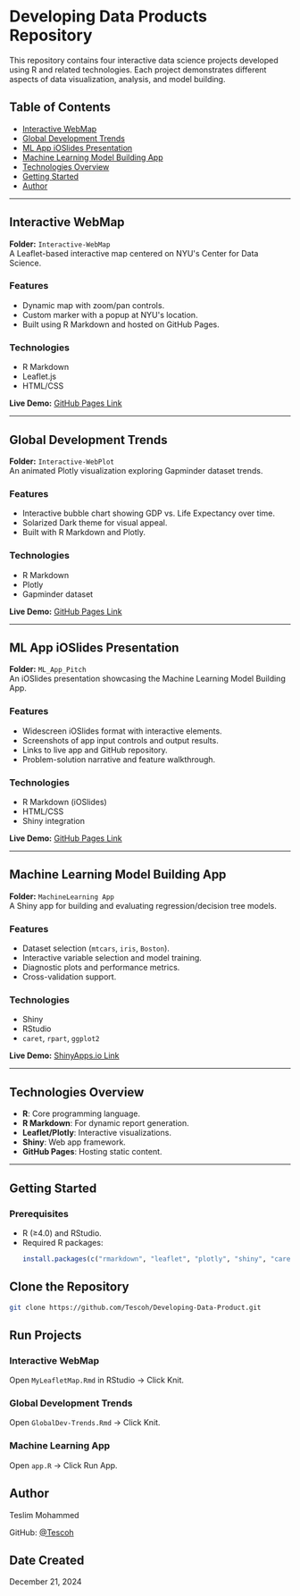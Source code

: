 # Developing Data Products Repository

This repository contains four interactive data science projects developed using R and related technologies. Each project demonstrates different aspects of data visualization, analysis, and model building.

## Table of Contents
- [Interactive WebMap](#interactive-webmap)
- [Global Development Trends](#global-development-trends)
- [ML App iOSlides Presentation](#ml-app-ioslides-presentation)
- [Machine Learning Model Building App](#machine-learning-model-building-app)
- [Technologies Overview](#technologies-overview)
- [Getting Started](#getting-started)
- [Author](#author)

---

## Interactive WebMap
**Folder:** `Interactive-WebMap`  
A Leaflet-based interactive map centered on NYU's Center for Data Science.

### Features
- Dynamic map with zoom/pan controls.
- Custom marker with a popup at NYU's location.
- Built using R Markdown and hosted on GitHub Pages.

### Technologies
- R Markdown
- Leaflet.js
- HTML/CSS

**Live Demo:** [GitHub Pages Link](https://tescoh.github.io/My-Data-Products/MyLeafletMap.html)

---

## Global Development Trends
**Folder:** `Interactive-WebPlot`  
An animated Plotly visualization exploring Gapminder dataset trends.

### Features
- Interactive bubble chart showing GDP vs. Life Expectancy over time.
- Solarized Dark theme for visual appeal.
- Built with R Markdown and Plotly.

### Technologies
- R Markdown
- Plotly
- Gapminder dataset

**Live Demo:** [GitHub Pages Link](https://tescoh.github.io/My-Data-Products/GlobalDev-Trends.html)

---

## ML App iOSlides Presentation
**Folder:** `ML_App_Pitch`  
An iOSlides presentation showcasing the Machine Learning Model Building App.

### Features
- Widescreen iOSlides format with interactive elements.
- Screenshots of app input controls and output results.
- Links to live app and GitHub repository.
- Problem-solution narrative and feature walkthrough.

### Technologies
- R Markdown (iOSlides)
- HTML/CSS
- Shiny integration

**Live Demo:** [GitHub Pages Link](https://tescoh.github.io/My-Data-Products/ModelBuilding_App_Pitch.html)

---

## Machine Learning Model Building App
**Folder:** `MachineLearning App`  
A Shiny app for building and evaluating regression/decision tree models.

### Features
- Dataset selection (`mtcars`, `iris`, `Boston`).
- Interactive variable selection and model training.
- Diagnostic plots and performance metrics.
- Cross-validation support.

### Technologies
- Shiny
- RStudio
- `caret`, `rpart`, `ggplot2`

**Live Demo:** [ShinyApps.io Link](https://ml73o6-mohammed-teslim.shinyapps.io/machinelearning_app/)

---

## Technologies Overview
- **R**: Core programming language.
- **R Markdown**: For dynamic report generation.
- **Leaflet/Plotly**: Interactive visualizations.
- **Shiny**: Web app framework.
- **GitHub Pages**: Hosting static content.

---

## Getting Started

### Prerequisites
- R (≥4.0) and RStudio.
- Required R packages:
  ```R
  install.packages(c("rmarkdown", "leaflet", "plotly", "shiny", "caret", "rpart"))
  ```
## Clone the Repository

```bash
git clone https://github.com/Tescoh/Developing-Data-Product.git
```

## Run Projects

### Interactive WebMap

Open `MyLeafletMap.Rmd` in RStudio → Click Knit.

### Global Development Trends

Open `GlobalDev-Trends.Rmd` → Click Knit.

### Machine Learning App

Open `app.R` → Click Run App.


## Author

Teslim Mohammed

GitHub: [@Tescoh](https://github.com/Tescoh)

## Date Created

December 21, 2024


  

